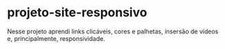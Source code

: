 # projeto-site-responsivo
 Nesse projeto aprendi links clicáveis, cores e palhetas, insersão de vídeos e, principalmente, responsividade.
